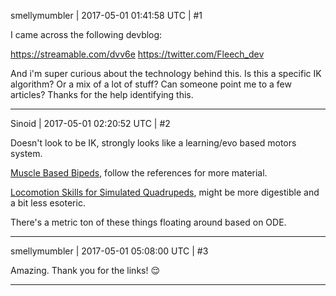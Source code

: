 smellymumbler | 2017-05-01 01:41:58 UTC | #1

I came across the following devblog: 

https://streamable.com/dvv6e
https://twitter.com/Fleech_dev

And i'm super curious about the technology behind this. Is this a specific IK algorithm? Or a mix of a lot of stuff? Can someone point me to a few articles? Thanks for the help identifying this.

-------------------------

Sinoid | 2017-05-01 02:20:52 UTC | #2

Doesn't look to be IK, strongly looks like a learning/evo based motors system.

[Muscle Based Bipeds](https://www.ics.uci.edu/~rickl/courses/cs-271/lit/2013-TOG-MuscleBasedBipeds.pdf), follow the references for more material.

[Locomotion Skills for Simulated Quadrupeds](www.cs.ubc.ca/~van/papers/2011-TOG-quadruped/paper.pdf), might be more digestible and a bit less esoteric.

There's a metric ton of these things floating around based on ODE.

-------------------------

smellymumbler | 2017-05-01 05:08:00 UTC | #3

Amazing. Thank you for the links! :relieved:

-------------------------

